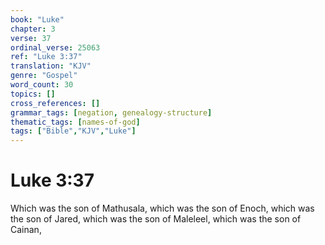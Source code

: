 ```yaml
---
book: "Luke"
chapter: 3
verse: 37
ordinal_verse: 25063
ref: "Luke 3:37"
translation: "KJV"
genre: "Gospel"
word_count: 30
topics: []
cross_references: []
grammar_tags: [negation, genealogy-structure]
thematic_tags: [names-of-god]
tags: ["Bible","KJV","Luke"]
---
```


# Luke 3:37

Which was the son of Mathusala, which was the son of Enoch, which was the son of Jared, which was the son of Maleleel, which was the son of Cainan,
